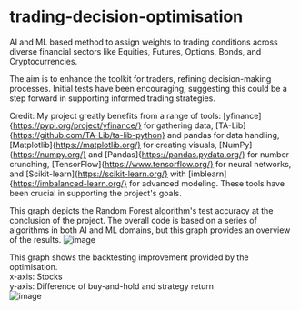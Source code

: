 # trading-decision-optimisation
 AI and ML based method to assign weights to trading conditions across diverse financial sectors like Equities, Futures, Options, Bonds, and Cryptocurrencies.

 The aim is to enhance the toolkit for traders, refining decision-making processes. Initial tests have been encouraging, suggesting this could be a step forward in supporting informed trading strategies.

Credit: My project greatly benefits from a range of tools: [yfinance]{https://pypi.org/project/yfinance/} for gathering data, [TA-Lib]{https://github.com/TA-Lib/ta-lib-python} and pandas for data handling, [Matplotlib]{https://matplotlib.org/} for creating visuals, [NumPy]{https://numpy.org/} and [Pandas]{https://pandas.pydata.org/} for number crunching, [TensorFlow]{https://www.tensorflow.org/} for neural networks, and [Scikit-learn]{https://scikit-learn.org/} with [imblearn]{https://imbalanced-learn.org/} for advanced modeling. These tools have been crucial in supporting the project's goals.


This graph depicts the Random Forest algorithm's test accuracy at the conclusion of the project. The overall code is based on a series of algorithms in both AI and ML domains, but this graph provides an overview of the results.
![image](https://github.com/mnandan55/trading-decision-optimisation/assets/82633371/1c78f98f-45dd-4ede-9288-fa685924f28e)

This graph shows the backtesting improvement provided by the optimisation.<br>
x-axis: Stocks<br>
y-axis: Difference of buy-and-hold and strategy return<br>
![image](https://github.com/mnandan55/trading-decision-optimisation/assets/82633371/0a4d2e5d-bf4f-4178-abff-48e5ea204da2)
